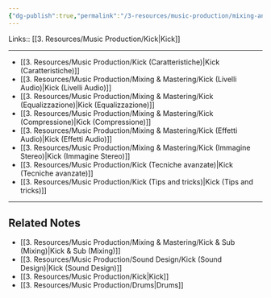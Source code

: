 ```yaml
---
{"dg-publish":true,"permalink":"/3-resources/music-production/mixing-and-mastering/kick-mixing/"}
---
```


Links:: [[3. Resources/Music Production/Kick\|Kick]]

---

- [[3. Resources/Music Production/Kick (Caratteristiche)\|Kick (Caratteristiche)]]
- [[3. Resources/Music Production/Mixing & Mastering/Kick (Livelli Audio)\|Kick (Livelli Audio)]]
- [[3. Resources/Music Production/Mixing & Mastering/Kick (Equalizzazione)\|Kick (Equalizzazione)]] 
- [[3. Resources/Music Production/Mixing & Mastering/Kick (Compressione)\|Kick (Compressione)]]
- [[3. Resources/Music Production/Mixing & Mastering/Kick (Effetti Audio)\|Kick (Effetti Audio)]] 
- [[3. Resources/Music Production/Mixing & Mastering/Kick (Immagine Stereo)\|Kick (Immagine Stereo)]]
- [[3. Resources/Music Production/Kick (Tecniche avanzate)\|Kick (Tecniche avanzate)]]
- [[3. Resources/Music Production/Kick (Tips and tricks)\|Kick (Tips and tricks)]]
 
---

## Related Notes

- [[3. Resources/Music Production/Mixing & Mastering/Kick & Sub (Mixing)\|Kick & Sub (Mixing)]]
- [[3. Resources/Music Production/Sound Design/Kick (Sound Design)\|Kick (Sound Design)]]
- [[3. Resources/Music Production/Kick\|Kick]]
- [[3. Resources/Music Production/Drums\|Drums]]




